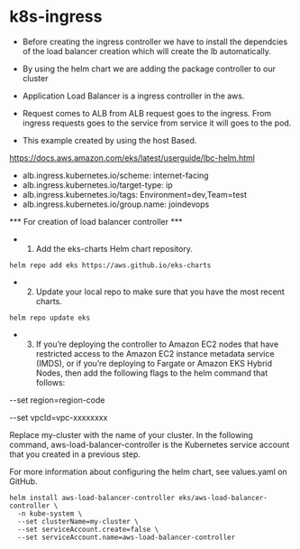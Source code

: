 # k8s-ingress

* Before creating the ingress controller we have to install the dependcies of the load balancer creation which will  create the lb automatically.

* By using the helm chart we are adding the package controller to our cluster 

* Application Load Balancer is a ingress controller in the aws.

* Request comes to ALB from ALB request goes to the ingress. From ingress requests goes to the service from service it will goes to the pod.

* This example created by using the host Based.


https://docs.aws.amazon.com/eks/latest/userguide/lbc-helm.html

* alb.ingress.kubernetes.io/scheme: internet-facing
*  alb.ingress.kubernetes.io/target-type: ip
*  alb.ingress.kubernetes.io/tags: Environment=dev,Team=test
*  alb.ingress.kubernetes.io/group.name: joindevops

*** For creation of load balancer controller ***

* 1. Add the eks-charts Helm chart repository.
```
helm repo add eks https://aws.github.io/eks-charts
```
* 2. Update your local repo to make sure that you have the most recent charts.

```
helm repo update eks
```
* 3. If you’re deploying the controller to Amazon EC2 nodes that have restricted access to the Amazon EC2 instance metadata service (IMDS), or if you’re deploying to Fargate or Amazon EKS Hybrid Nodes, then add the following flags to the helm command that follows:

--set region=region-code

--set vpcId=vpc-xxxxxxxx

Replace my-cluster with the name of your cluster. In the following command, aws-load-balancer-controller is the Kubernetes service account that you created in a previous step.

For more information about configuring the helm chart, see values.yaml on GitHub.
```
helm install aws-load-balancer-controller eks/aws-load-balancer-controller \
  -n kube-system \
  --set clusterName=my-cluster \
  --set serviceAccount.create=false \
  --set serviceAccount.name=aws-load-balancer-controller
```


